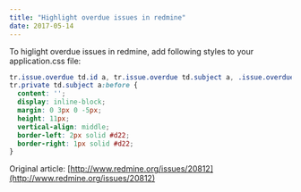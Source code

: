 ```yaml
---
title: "Highlight overdue issues in redmine"
date: 2017-05-14
---
```


To higlight overdue issues in redmine, add following styles to your application.css file:

```css
tr.issue.overdue td.id a, tr.issue.overdue td.subject a, .issue.overdue td.due-date { color: #f00; }
tr.private td.subject a:before {
  content: '';
  display: inline-block;
  margin: 0 3px 0 -5px;
  height: 11px;
  vertical-align: middle;
  border-left: 2px solid #d22;
  border-right: 1px solid #d22;
}
```

Original article: [http://www.redmine.org/issues/20812](http://www.redmine.org/issues/20812)
